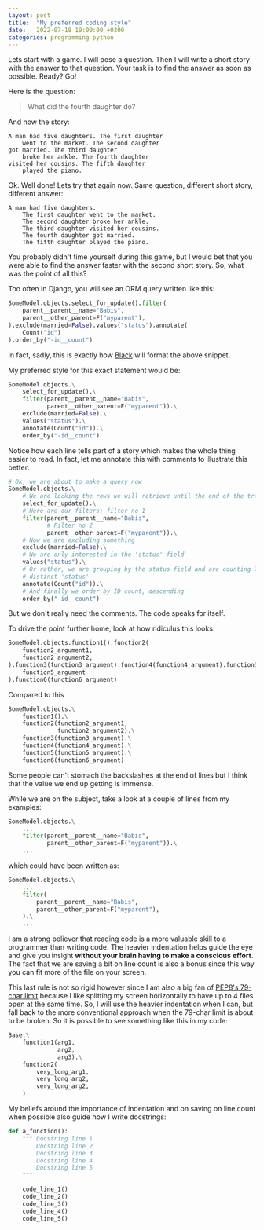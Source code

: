 ```yaml
---
layout: post
title:  "My preferred coding style"
date:   2022-07-18 19:00:00 +0300
categories: programming python
---
```


Lets start with a game. I will pose a question. Then I will write a short story
with the answer to that question. Your task is to find the answer as soon as
possible. Ready? Go!

Here is the question:

> What did the fourth daughter do?

And now the story:

```
A man had five daughters. The first daughter
    went to the market. The second daughter
got married. The third daughter
    broke her ankle. The fourth daughter
visited her cousins. The fifth daughter
    played the piano.
```

Ok. Well done! Lets try that again now. Same question, different short story,
different answer:

```
A man had five daughters.
    The first daughter went to the market.
    The second daughter broke her ankle.
    The third daughter visited her cousins.
    The fourth daughter got married.
    The fifth daughter played the piano.
```

You probably didn't time yourself during this game, but I would bet that you
were able to find the answer faster with the second short story. So, what was
the point of all this?

Too often in Django, you will see an ORM query written like this:

```python
SomeModel.objects.select_for_update().filter(
    parent__parent__name="Babis",
    parent__other_parent=F("myparent"),
).exclude(married=False).values("status").annotate(
    Count("id")
).order_by("-id__count")
```

In fact, sadly, this is exactly how [Black](https://github.com/psf/black) will
format the above snippet.

My preferred style for this exact statement would be:

```python
SomeModel.objects.\
    select_for_update().\
    filter(parent__parent__name="Babis",
           parent__other_parent=F("myparent")).\
    exclude(married=False).\
    values("status").\
    annotate(Count("id")).\
    order_by("-id__count")
```

Notice how each line tells part of a story which makes the whole thing easier
to read. In fact, let me annotate this with comments to illustrate this better:

```python
# Ok, we are about to make a query now
SomeModel.objects.\
    # We are locking the rows we will retrieve until the end of the transaction
    select_for_update().\
    # Here are our filters; filter no 1
    filter(parent__parent__name="Babis",
           # Filter no 2
           parent__other_parent=F("myparent")).\
    # Now we are excluding something
    exclude(married=False).\
    # We are only interested in the 'status' field
    values("status").\
    # Or rather, we are grouping by the status field and are counting IDs per
    # distinct 'status'
    annotate(Count("id")).\
    # And finally we order by ID count, descending
    order_by("-id__count")
```

But we don't really need the comments. The code speaks for itself.

To drive the point further home, look at how ridiculus this looks:

```python
SomeModel.objects.function1().function2(
    function2_argument1,
    function2_argument2,
).function3(function3_argument).function4(function4_argument).function5(
    function5_argument
).function6(function6_argument)
```
Compared to this

```python
SomeModel.objects.\
    function1().\
    function2(function2_argument1,
              function2_argument2).\
    function3(function3_argument).\
    function4(function4_argument).\
    function5(function5_argument).\
    function6(function6_argument)
```

Some people can't stomach the backslashes at the end of lines but I think that
the value we end up getting is immense.

While we are on the subject, take a look at a couple of lines from my examples:

```python
SomeModel.objects.\
    ...
    filter(parent__parent__name="Babis",
           parent__other_parent=F("myparent")).\
    ...
```

which could have been written as:

```python
SomeModel.objects.\
    ...
    filter(
        parent__parent__name="Babis",
        parent__other_parent=F("myparent"),
    ).\
    ...
```

I am a strong believer that reading code is a more valuable skill to a
programmer than writing code. The heavier indentation helps guide the eye and
give you insight **without your brain having to make a conscious effort**. The
fact that we are saving a bit on line count is also a bonus since this way you
can fit more of the file on your screen.

This last rule is not so rigid however since I am also a big fan of
[PEP8's 79-char limit](https://peps.python.org/pep-0008/#maximum-line-length)
because I like splitting my screen horizontally to have up to 4 files open at
the same time. So, I will use the heavier indentation when I can, but fall back
to the more conventional approach when the 79-char limit is about to be broken.
So it is possible to see something like this in my code:

```python
Base.\
    function1(arg1,
              arg2,
              arg3).\
    function2(
        very_long_arg1,
        very_long_arg2,
        very_long_arg2,
    )
```

My beliefs around the importance of indentation and on saving on line count
when possible also guide how I write docstrings:

```python
def a_function():
    """ Docstring line 1
        Docstring line 2
        Docstring line 3
        Docstring line 4
        Docstring line 5
    """

    code_line_1()
    code_line_2()
    code_line_3()
    code_line_4()
    code_line_5()
```
